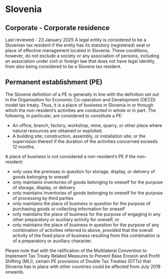 # Slovenia
## Corporate - Corporate residence
Last reviewed - 23 January 2025
A legal entity is considered to be a Slovenian tax resident if the entity has its statutory (registered) seat or place of effective management located in Slovenia. These conditions, however, do not exclude a society or any association of persons, including an association under civil or foreign law that does not have legal identity, from also being considered to be a Slovene tax resident.
## Permanent establishment (PE)
The Slovene definition of a PE is generally in line with the definition set out in the Organisation for Economic Co-operation and Development (OECD) model tax treaty. Thus, it is a place of business in Slovenia in or through which the non-resident’s activities are conducted in whole or in part. The following, in particular, are considered to constitute a PE:
  * An office, branch, factory, workshop, mine, quarry, or other place where natural resources are obtained or exploited.
  * A building site; construction, assembly, or installation site; or the supervision thereof if the duration of the activities concerned exceeds 12 months.


A place of business is not considered a non-resident’s PE if the non-resident:
  * only uses the premises in question for storage, display, or delivery of goods belonging to oneself
  * only maintains inventories of goods belonging to oneself for the purpose of storage, display, or delivery
  * only maintains inventories of goods belonging to oneself for the purpose of processing by third parties
  * only maintains the place of business in question for the purpose of purchasing goods or collecting information for oneself
  * only maintains the place of business for the purpose of engaging in any other preparatory or auxiliary activity for oneself, or
  * only maintains the place of business in question for the purpose of any combination of activities referred to above, provided that the overall activity of the fixed place of business resulting from this combination is of a preparatory or auxiliary character.


Please note that with the ratification of the Multilateral Convention to Implement Tax Treaty Related Measures to Prevent Base Erosion and Profit Shifting (MLI), certain PE provisions of Double Tax Treaties (DTTs) that Slovenia has in place with other countries could be affected from July 2018 onwards.

